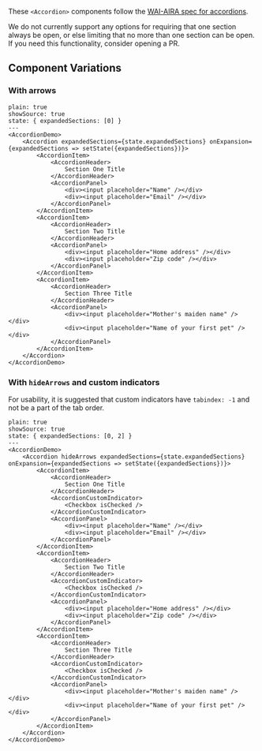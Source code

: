 These `<Accordion>` components follow the [WAI-AIRA spec for accordions](https://www.w3.org/TR/wai-aria-practices-1.1/#accordion).

We do not currently support any options for requiring that one section always be open, or else limiting that no more than one section can be open. If you need this functionality, consider opening a PR.

## Component Variations

### With arrows

```react
plain: true
showSource: true
state: { expandedSections: [0] }
---
<AccordionDemo>
	<Accordion expandedSections={state.expandedSections} onExpansion={expandedSections => setState({expandedSections})}>
		<AccordionItem>
			<AccordionHeader>
				Section One Title
			</AccordionHeader>
			<AccordionPanel>
				<div><input placeholder="Name" /></div>
				<div><input placeholder="Email" /></div>
			</AccordionPanel>
		</AccordionItem>
		<AccordionItem>
			<AccordionHeader>
				Section Two Title
			</AccordionHeader>
			<AccordionPanel>
				<div><input placeholder="Home address" /></div>
				<div><input placeholder="Zip code" /></div>
			</AccordionPanel>
		</AccordionItem>
		<AccordionItem>
			<AccordionHeader>
				Section Three Title
			</AccordionHeader>
			<AccordionPanel>
				<div><input placeholder="Mother's maiden name" /></div>
				<div><input placeholder="Name of your first pet" /></div>
			</AccordionPanel>
		</AccordionItem>
	</Accordion>
</AccordionDemo>
```

### With `hideArrows` and custom indicators

For usability, it is suggested that custom indicators have `tabindex: -1` and not be a part of the tab order.

```react
plain: true
showSource: true
state: { expandedSections: [0, 2] }
---
<AccordionDemo>
	<Accordion hideArrows expandedSections={state.expandedSections} onExpansion={expandedSections => setState({expandedSections})}>
		<AccordionItem>
			<AccordionHeader>
				Section One Title
			</AccordionHeader>
			<AccordionCustomIndicator>
				<Checkbox isChecked />
			</AccordionCustomIndicator>
			<AccordionPanel>
				<div><input placeholder="Name" /></div>
				<div><input placeholder="Email" /></div>
			</AccordionPanel>
		</AccordionItem>
		<AccordionItem>
			<AccordionHeader>
				Section Two Title
			</AccordionHeader>
			<AccordionCustomIndicator>
				<Checkbox isChecked />
			</AccordionCustomIndicator>
			<AccordionPanel>
				<div><input placeholder="Home address" /></div>
				<div><input placeholder="Zip code" /></div>
			</AccordionPanel>
		</AccordionItem>
		<AccordionItem>
			<AccordionHeader>
				Section Three Title
			</AccordionHeader>
			<AccordionCustomIndicator>
				<Checkbox isChecked />
			</AccordionCustomIndicator>
			<AccordionPanel>
				<div><input placeholder="Mother's maiden name" /></div>
				<div><input placeholder="Name of your first pet" /></div>
			</AccordionPanel>
		</AccordionItem>
	</Accordion>
</AccordionDemo>
```
